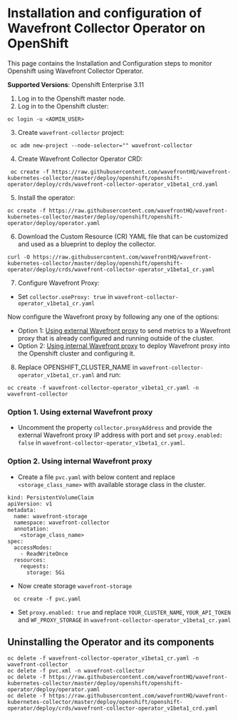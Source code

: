 # Installation and configuration of Wavefront Collector Operator on OpenShift
This page contains the Installation and Configuration steps to monitor Openshift using Wavefront Collector Operator.

**Supported Versions**: Openshift Enterprise 3.11

1. Log in to the Openshift master node.
2. Log in to the Openshift cluster:
```
oc login -u <ADMIN_USER>
```
3. Create `wavefront-collector` project:

```
 oc adm new-project --node-selector="" wavefront-collector
```
4. Create Wavefront Collector Operator CRD:
```
 oc create -f https://raw.githubusercontent.com/wavefrontHQ/wavefront-kubernetes-collector/master/deploy/openshift/openshift-operator/deploy/crds/wavefront-collector-operator_v1beta1_crd.yaml
```
5. Install the operator:
```
oc create -f https://raw.githubusercontent.com/wavefrontHQ/wavefront-kubernetes-collector/master/deploy/openshift/openshift-operator/deploy/operator.yaml
```
6. Download the Custom Resource (CR) YAML file that can be customized and used as a blueprint to deploy the collector.
```
curl -O https://raw.githubusercontent.com/wavefrontHQ/wavefront-kubernetes-collector/master/deploy/openshift/openshift-operator/deploy/crds/wavefront-collector-operator_v1beta1_cr.yaml 
```

7. Configure Wavefront Proxy:

* Set `collector.useProxy: true` in `wavefront-collector-operator_v1beta1_cr.yaml`

Now configure the Wavefront proxy by following any one of the options:

* Option 1: [Using external Wavefront proxy](#option-1-using-external-wavefront-proxy) to send metrics to a Wavefront proxy that is already configured and running outside of the cluster.
* Option 2: [Using internal Wavefront proxy](#option-2-using-internal-wavefront-proxy) to deploy Wavefront proxy into the Openshift cluster and configuring it.

8. Replace OPENSHIFT_CLUSTER_NAME in `wavefront-collector-operator_v1beta1_cr.yaml` and run:
```
oc create -f wavefront-collector-operator_v1beta1_cr.yaml -n wavefront-collector
``` 


### Option 1. Using external Wavefront proxy 

* Uncomment the property `collector.proxyAddress` and provide the external Wavefront proxy IP address with port and set `proxy.enabled: false` in `wavefront-collector-operator_v1beta1_cr.yaml`. 

### Option 2. Using internal Wavefront proxy

* Create a file `pvc.yaml` with below content and replace `<storage_class_name>` with available storage class in the cluster.

```
kind: PersistentVolumeClaim
apiVersion: v1
metadata:
  name: wavefront-storage
  namespace: wavefront-collector
  annotation:
    <storage_class_name>
spec:
  accessModes:
    - ReadWriteOnce
  resources:
    requests:
      storage: 5Gi
```

* Now create storage `wavefront-storage`
```
  oc create -f pvc.yaml
```

* Set `proxy.enabled: true` and replace `YOUR_CLUSTER_NAME`, `YOUR_API_TOKEN` and `WF_PROXY_STORAGE` in `wavefront-collector-operator_v1beta1_cr.yaml`


## Uninstalling the Operator and its components

```
oc delete -f wavefront-collector-operator_v1beta1_cr.yaml -n wavefront-collector
oc delete -f pvc.xml -n wavefront-collector
oc delete -f https://raw.githubusercontent.com/wavefrontHQ/wavefront-kubernetes-collector/master/deploy/openshift/openshift-operator/deploy/operator.yaml
oc delete -f https://raw.githubusercontent.com/wavefrontHQ/wavefront-kubernetes-collector/master/deploy/openshift/openshift-operator/deploy/crds/wavefront-collector-operator_v1beta1_crd.yaml

```

